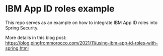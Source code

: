 # IBM App ID roles example

This repo serves as an example on how to integrate IBM App ID roles into Spring Security.

More details in this blog post: https://blog.pingfrommorocco.com/2021/11/using-ibm-app-id-roles-with-spring.html
